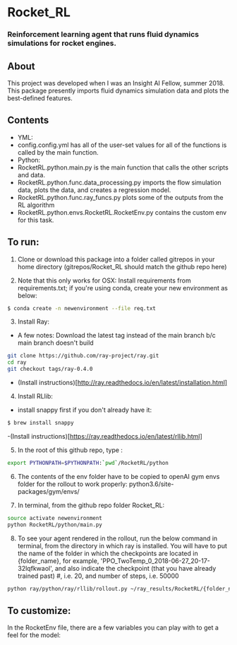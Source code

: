 # Rocket_RL
### Reinforcement learning agent that runs fluid dynamics simulations for rocket engines.

## About
This project was developed when I was an Insight AI Fellow, summer 2018. 
This package presently imports fluid dynamics simulation data and plots the best-defined features. 

## Contents
* YML: 
* config.config.yml has all of the user-set values for all of the functions is called by the main function.
* Python:
* RocketRL.python.main.py is the main function that calls the other scripts and data.
* RocketRL.python.func.data_processing.py imports the flow simulation data, plots the data, and creates a regression model.
* RocketRL.python.func.ray_funcs.py plots some of the outputs from the RL algorithm 
* RocketRL.python.envs.RocketRL.RocketEnv.py contains the custom env for this task.

## To run:

1. Clone or download this package into a folder called gitrepos in your home directory (gitrepos/Rocket_RL should  match the github repo here)

2. Note that this only works for OSX: Install requirements from requirements.txt; if you're using conda, create your new environment as below: 

```bash
$ conda create -n newenvironment --file req.txt
```

3. Install Ray: 
- A few notes: Download the latest tag instead of the main branch b/c main branch doesn't build
```bash
git clone https://github.com/ray-project/ray.git
cd ray
git checkout tags/ray-0.4.0
```
- (Install instructions)[http://ray.readthedocs.io/en/latest/installation.html] 

4. Install RLlib:
- install snappy first if you don't already have it:
```bash
$ brew install snappy
```
-(Install instructions)[https://ray.readthedocs.io/en/latest/rllib.html]

5. In the root of this github repo, type :
```Bash
export PYTHONPATH=$PYTHONPATH:`pwd`/RocketRL/python
```

6. The contents of the env folder have to be copied to openAI gym envs folder for the rollout to work properly:
python3.6/site-packages/gym/envs/

7. In terminal, from the github repo folder Rocket_RL:
```Bash
source activate newenvironment
python RocketRL/python/main.py
```

8. To see your agent rendered in the rollout, run the below command in terminal, from the directory in which ray is installed. You will have to put the name of the folder in which the checkpoints are located in {folder_name}, for example, 'PPO_TwoTemp_0_2018-06-27_20-17-32lqfkwaol', and also indicate the checkpoint (that you have already trained past) #, i.e. 20, and number of steps, i.e. 50000

```Bash
python ray/python/ray/rllib/rollout.py ~/ray_results/RocketRL/{folder_name}/checkpoint-{checkpoint} --run PPO --env TwoTemp-v0 --steps {nsteps}
```

## To customize:
In the RocketEnv file, there are a few variables you can play with to get a feel for the model:

